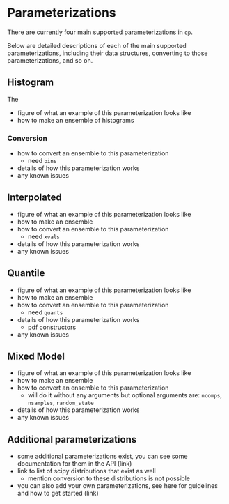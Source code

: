 # Parameterizations

There are currently four main supported parameterizations in `qp`.

Below are detailed descriptions of each of the main supported parameterizations, including their data structures, converting to those parameterizations, and so on.

## Histogram

The

- figure of what an example of this parameterization looks like
- how to make an ensemble of histograms

### Conversion

- how to convert an ensemble to this parameterization
  - need `bins`
- details of how this parameterization works
- any known issues

## Interpolated

- figure of what an example of this parameterization looks like
- how to make an ensemble
- how to convert an ensemble to this parameterization
  - need `xvals`
- details of how this parameterization works
- any known issues

## Quantile

- figure of what an example of this parameterization looks like
- how to make an ensemble
- how to convert an ensemble to this parameterization
  - need `quants`
- details of how this parameterization works
  - pdf constructors
- any known issues

## Mixed Model

- figure of what an example of this parameterization looks like
- how to make an ensemble
- how to convert an ensemble to this parameterization
  - will do it without any arguments but optional arguments are: `ncomps`, `nsamples`, `random_state`
- details of how this parameterization works
- any known issues

## Additional parameterizations

- some additional parameterizations exist, you can see some documentation for them in the API (link)
- link to list of scipy distributions that exist as well
  - mention conversion to these distributions is not possible
- you can also add your own parameterizations, see here for guidelines and how to get started (link)
